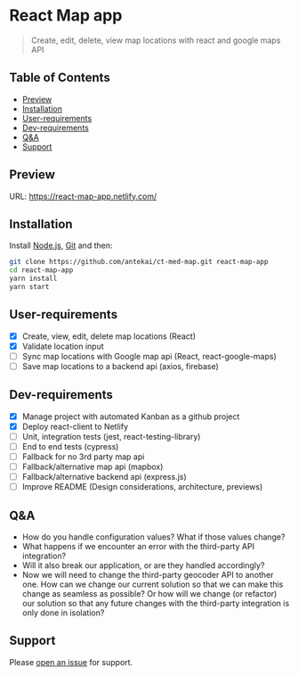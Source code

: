 # React Map app

> Create, edit, delete, view map locations with react and google maps API

## Table of Contents

- [Preview](#preview)
- [Installation](#installation)
- [User-requirements](#user-requirements)
- [Dev-requirements](#Dev-requirements)
- [Q&A](#Q&A)
- [Support](#support)

## Preview

URL: https://react-map-app.netlify.com/
![]()

## Installation

Install [Node.js](https://nodejs.org/en/), [Git](https://git-scm.com/) and then:

```sh
git clone https://github.com/antekai/ct-med-map.git react-map-app
cd react-map-app
yarn install
yarn start
```

## User-requirements

- [x] Create, view, edit, delete map locations (React)
- [x] Validate location input
- [ ] Sync map locations with Google map api (React, react-google-maps)
- [ ] Save map locations to a backend api (axios, firebase)

## Dev-requirements

- [x] Manage project with automated Kanban as a github project
- [x] Deploy react-client to Netlify
- [ ] Unit, integration tests (jest, react-testing-library)
- [ ] End to end tests (cypress)
- [ ] Fallback for no 3rd party map api
- [ ] Fallback/alternative map api (mapbox)
- [ ] Fallback/alternative backend api (express.js)
- [ ] Improve README (Design considerations, architecture, previews)

## Q&A

- How do you handle configuration values? What if those values change?
- What happens if we encounter an error with the third-party API integration?
- Will it also break our application, or are they handled accordingly?
- Now we will need to change the third-party geocoder API to another one. How can we
  change our current solution so that we can make this change as seamless as possible? Or
  how will we change (or refactor) our solution so that any future changes with the third-party
  integration is only done in isolation?

## Support

Please [open an issue](https://github.com/antekai/ct-med-map/issues/new) for support.

